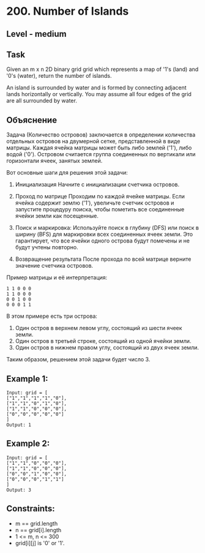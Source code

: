 # 200. Number of Islands


## Level - medium


## Task
Given an m x n 2D binary grid grid which represents a map of '1's (land) and '0's (water), 
return the number of islands.

An island is surrounded by water and is formed by connecting adjacent lands horizontally or vertically. 
You may assume all four edges of the grid are all surrounded by water.


## Объяснение
Задача (Количество островов) заключается в определении количества отдельных островов на двумерной сетке, 
представленной в виде матрицы. Каждая ячейка матрицы может быть либо землей ('1'), либо водой ('0'). 
Островом считается группа соединенных по вертикали или горизонтали ячеек, занятых землей.

Вот основные шаги для решения этой задачи:
1. Инициализация
Начните с инициализации счетчика островов.

2. Проход по матрице
Проходим по каждой ячейке матрицы. 
Если ячейка содержит землю ('1'), увеличьте счетчик островов и запустите процедуру поиска, 
чтобы пометить все соединенные ячейки земли как посещенные.

3. Поиск и маркировка: Используйте поиск в глубину (DFS) или поиск в ширину (BFS) для маркировки всех соединенных ячеек земли. 
Это гарантирует, что все ячейки одного острова будут помечены и не будут учтены повторно.

4. Возвращение результата
После прохода по всей матрице верните значение счетчика островов.

Пример матрицы и её интерпретация:
````
1 1 0 0 0
1 1 0 0 0
0 0 1 0 0
0 0 0 1 1
````

В этом примере есть три острова:
1. Один остров в верхнем левом углу, состоящий из шести ячеек земли.
2. Один остров в третьей строке, состоящий из одной ячейки земли.
3. Один остров в нижнем правом углу, состоящий из двух ячеек земли.

Таким образом, решением этой задачи будет число 3.


## Example 1:
````
Input: grid = [
["1","1","1","1","0"],
["1","1","0","1","0"],
["1","1","0","0","0"],
["0","0","0","0","0"]
]
Output: 1
````



## Example 2:
````
Input: grid = [
["1","1","0","0","0"],
["1","1","0","0","0"],
["0","0","1","0","0"],
["0","0","0","1","1"]
]
Output: 3
````


## Constraints:
- m == grid.length
- n == grid[i].length
- 1 <= m, n <= 300
- grid[i][j] is '0' or '1'.